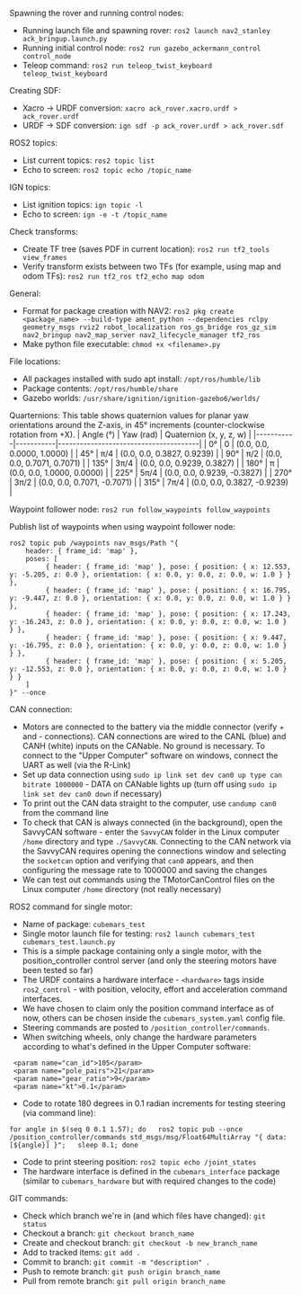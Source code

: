 Spawning the rover and running control nodes:
* Running launch file and spawning rover:  ```ros2 launch nav2_stanley ack_bringup.launch.py```
* Running initial control node:  ```ros2 run gazebo_ackermann_control control_node```
* Teleop command: ```ros2 run teleop_twist_keyboard teleop_twist_keyboard```

Creating SDF:
* Xacro -> URDF conversion:  ```xacro ack_rover.xacro.urdf > ack_rover.urdf```
* URDF -> SDF conversion:  ```ign sdf -p ack_rover.urdf > ack_rover.sdf```

ROS2 topics:
* List current topics: ```ros2 topic list```
* Echo to screen: ```ros2 topic echo /topic_name```

IGN topics:
* List ignition topics: ```ign topic -l```
* Echo to screen: ```ign -e -t /topic_name```

Check transforms:
* Create TF tree (saves PDF in current location): ```ros2 run tf2_tools view_frames```
* Verify transform exists between two TFs (for example, using map and odom TFs): ```ros2 run tf2_ros tf2_echo map odom```

General:
* Format for package creation with NAV2:
  ```ros2 pkg create <package_name> --build-type ament_python --dependencies rclpy geometry_msgs rviz2 robot_localization ros_gs_bridge ros_gz_sim nav2_bringup nav2_map_server nav2_lifecycle_manager tf2_ros```
* Make python file executable: ```chmod +x <filename>.py```

File locations:
* All packages installed with sudo apt install: ```/opt/ros/humble/lib```
* Package contents: ```/opt/ros/humble/share```
* Gazebo worlds: ```/usr/share/ignition/ignition-gazebo6/worlds/```

Quarternions:
This table shows quaternion values for planar yaw orientations around the Z-axis, in 45° increments (counter-clockwise rotation from +X).
| Angle (°) | Yaw (rad) | Quaternion (x, y, z, w)               |
|-----------|-----------|---------------------------------------|
| 0°        | 0         | (0.0, 0.0, 0.0000, 1.0000)            |
| 45°       | π/4       | (0.0, 0.0, 0.3827, 0.9239)            |
| 90°       | π/2       | (0.0, 0.0, 0.7071, 0.7071)            |
| 135°      | 3π/4      | (0.0, 0.0, 0.9239, 0.3827)            |
| 180°      | π         | (0.0, 0.0, 1.0000, 0.0000)            |
| 225°      | 5π/4      | (0.0, 0.0, 0.9239, -0.3827)           |
| 270°      | 3π/2      | (0.0, 0.0, 0.7071, -0.7071)           |
| 315°      | 7π/4      | (0.0, 0.0, 0.3827, -0.9239)           |

Waypoint follower node:
```ros2 run follow_waypoints follow_waypoints```

Publish list of waypoints when using waypoint follower node:
```
ros2 topic pub /waypoints nav_msgs/Path "{
    header: { frame_id: 'map' },
    poses: [
         { header: { frame_id: 'map' }, pose: { position: { x: 12.553, y: -5.205, z: 0.0 }, orientation: { x: 0.0, y: 0.0, z: 0.0, w: 1.0 } } },
         { header: { frame_id: 'map' }, pose: { position: { x: 16.795, y: -9.447, z: 0.0 }, orientation: { x: 0.0, y: 0.0, z: 0.0, w: 1.0 } } },
         { header: { frame_id: 'map' }, pose: { position: { x: 17.243, y: -16.243, z: 0.0 }, orientation: { x: 0.0, y: 0.0, z: 0.0, w: 1.0 } } },
         { header: { frame_id: 'map' }, pose: { position: { x: 9.447,  y: -16.795, z: 0.0 }, orientation: { x: 0.0, y: 0.0, z: 0.0, w: 1.0 } } },
         { header: { frame_id: 'map' }, pose: { position: { x: 5.205,  y: -12.553, z: 0.0 }, orientation: { x: 0.0, y: 0.0, z: 0.0, w: 1.0 } } }
    ]
}" --once
```
CAN connection:
* Motors are connected to the battery via the middle connector (verify + and - connections). CAN connections are wired to the CANL (blue) and CANH (white) inputs on the CANable. No ground is necessary. To connect to the "Upper Computer" software on windows, connect the UART as well (via the R-Link)
* Set up data connection using ```sudo ip link set dev can0 up type can bitrate 1000000``` - DATA on CANable lights up (turn off using ```sudo ip link set dev can0 down``` if necessary)
* To print out the CAN data straight to the computer, use ```candump can0``` from the command line
* To check that CAN is always connected (in the background), open the SavvyCAN software - enter the ```SavvyCAN``` folder in the Linux computer ```/home``` directory and type ```./SavvyCAN```. Connecting to the CAN network via the SavvyCAN requires opening the connections window and selecting the ```socketcan``` option and verifying that ```can0``` appears, and then configuring the message rate to 1000000 and saving the changes
* We can test out commands using the TMotorCanControl files on the Linux computer ```/home``` directory (not really necessary)

ROS2 command for single motor:
* Name of package: ```cubemars_test```
* Single motor launch file for testing:  ```ros2 launch cubemars_test cubemars_test.launch.py```
* This is a simple package containing only a single motor, with the position_controller control server (and only the steering motors have been tested so far)
* The URDF contains a hardware interface - ```<hardware>``` tags inside ```ros2_control``` - with position, velocity, effort and acceleration command interfaces.
* We have chosen to claim only the position command interface as of now, others can be chosen inside the ```cubemars_system.yaml``` config file.
* Steering commands are posted to ```/position_controller/commands```.
* When switching wheels, only change the hardware parameters according to what's defined in the Upper Computer software:
```                               
 <param name="can_id">105</param>
 <param name="pole_pairs">21</param>
 <param name="gear_ratio">9</param>
 <param name="kt">0.1</param>
````
* Code to rotate 180 degrees in 0.1 radian increments for testing steering (via command line):
```
for angle in $(seq 0 0.1 1.57); do   ros2 topic pub --once /position_controller/commands std_msgs/msg/Float64MultiArray "{ data: [${angle}] }";   sleep 0.1; done
```
* Code to print steering position: ```ros2 topic echo /joint_states```
* The hardware interface is defined in the ```cubemars_interface``` package (similar to ```cubemars_hardware``` but with required changes to the code)

GIT commands:
* Check which branch we're in (and which files have changed): ```git status```
* Checkout a branch: ```git checkout branch_name```
* Create and checkout branch: ```git checkout -b new_branch_name```
* Add to tracked items: ```git add .```
* Commit to branch: ```git commit -m "description" .```
* Push to remote branch: ```git push origin branch_name```
* Pull from remote branch: ```git pull origin branch_name```
